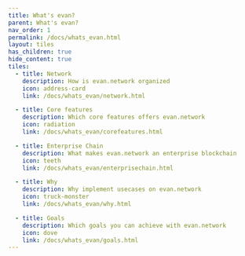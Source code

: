 ```yaml
---
title: What's evan?
parent: What's evan?
nav_order: 1
permalink: /docs/whats_evan.html
layout: tiles
has_children: true
hide_content: true
tiles:
  - title: Network
    description: How is evan.network organized
    icon: address-card
    link: /docs/whats_evan/network.html

  - title: Core features
    description: Which core features offers evan.network
    icon: radiation
    link: /docs/whats_evan/corefeatures.html

  - title: Enterprise Chain
    description: What makes evan.network an enterprise blockchain
    icon: teeth
    link: /docs/whats_evan/enterprisechain.html

  - title: Why
    description: Why implement usecases on evan.network
    icon: truck-monster
    link: /docs/whats_evan/why.html

  - title: Goals
    description: Which goals you can achieve with evan.network
    icon: dove
    link: /docs/whats_evan/goals.html
---
```

